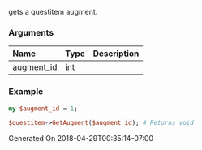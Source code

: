 gets a questitem augment.
### Arguments
**Name**|**Type**|**Description**
:---|:---|:---
augment_id|int|

### Example

```perl
my $augment_id = 1;

$questitem->GetAugment($augment_id); # Returns void
```


Generated On 2018-04-29T00:35:14-07:00